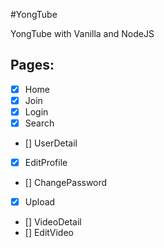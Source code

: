 #YongTube

YongTube with Vanilla and NodeJS

## Pages:

- [x] Home
- [x] Join
- [x] Login
- [x] Search
- [] UserDetail
- [x] EditProfile
- [] ChangePassword
- [x] Upload
- [] VideoDetail
- [] EditVideo
